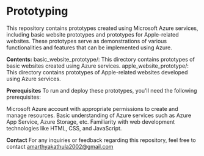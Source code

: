 # Prototyping

This repository contains prototypes created using Microsoft Azure services, including basic website prototypes and prototypes for Apple-related websites. These prototypes serve as demonstrations of various functionalities and features that can be implemented using Azure.

**Contents:**
basic_website_prototype/: This directory contains prototypes of basic websites created using Azure services.
apple_website_prototype/: This directory contains prototypes of Apple-related websites developed using Azure services.

**Prerequisites**
To run and deploy these prototypes, you'll need the following prerequisites:

Microsoft Azure account with appropriate permissions to create and manage resources.
Basic understanding of Azure services such as Azure App Service, Azure Storage, etc.
Familiarity with web development technologies like HTML, CSS, and JavaScript.

**Contact**
For any inquiries or feedback regarding this repository, feel free to contact amarthyakathula2002@gmail.com

